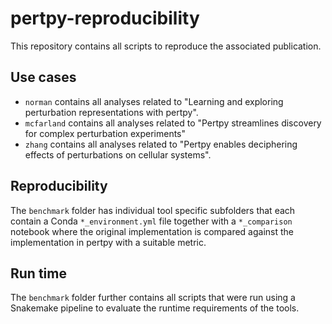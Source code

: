 # pertpy-reproducibility

This repository contains all scripts to reproduce the associated publication.

## Use cases

- `norman` contains all analyses related to "Learning and exploring perturbation representations with pertpy".
- `mcfarland` contains all analyses related to "Pertpy streamlines discovery for complex perturbation experiments"
- `zhang` contains all analyses related to "Pertpy enables deciphering effects of perturbations on cellular systems".

## Reproducibility

The `benchmark` folder has individual tool specific subfolders that each contain a Conda `*_environment.yml` file together with a `*_comparison` notebook where the original implementation is compared against the implementation in pertpy with a suitable metric.

## Run time

The `benchmark` folder further contains all scripts that were run using a Snakemake pipeline to evaluate the runtime requirements of the tools.
